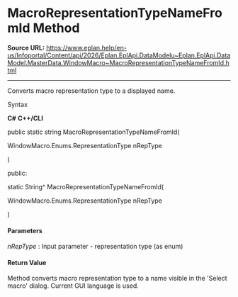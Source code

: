 # MacroRepresentationTypeNameFromId Method

**Source URL:** https://www.eplan.help/en-us/Infoportal/Content/api/2026/Eplan.EplApi.DataModelu~Eplan.EplApi.DataModel.MasterData.WindowMacro~MacroRepresentationTypeNameFromId.html

---

Converts macro representation type to a displayed name.

Syntax

**C#**
**C++/CLI**


public static string MacroRepresentationTypeNameFromId( 

   WindowMacro.Enums.RepresentationType nRepType

)

public:

static String^ MacroRepresentationTypeNameFromId( 

   WindowMacro.Enums.RepresentationType nRepType

)


#### Parameters

*nRepType*
:   Input parameter - representation type (as enum)

#### Return Value

Method converts macro representation type to a name visible in the 'Select macro' dialog. Current GUI language is used.
